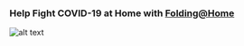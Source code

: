 ### Help Fight COVID-19 at Home with [Folding@Home](https://foldingathome.org/)





![alt text](https://img.shields.io/badge/dynamic/json?color=brightgreen&label=Folding%40Home&query=credit&url=https%3A%2F%2Fstats.foldingathome.org%2Fapi%2Fdonor%2Fjayceedaily&prefix=Score%20)



<!--
**jayceedaily/jayceedaily** is a ✨ _special_ ✨ repository because its `README.md` (this file) appears on your GitHub profile.
![alt text](https://apps.foldingathome.org/awards?user=261866202&type=score)
Here are some ideas to get you started:

- 🔭 I’m currently working on ...
- 🌱 I’m currently learning ...
- 👯 I’m looking to collaborate on ...
- 🤔 I’m looking for help with ...
- 💬 Ask me about ...
- 📫 How to reach me: ...
- 😄 Pronouns: ...
- ⚡ Fun fact: ...
-->

